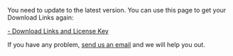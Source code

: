 You need to update to the latest version. You can use this page to get your Download Links again:

[- Download Links and License Key](https://admin.trainyourears.com/download)

If you have any problem, [send us an email](https://www.trainyourears.com/contact/) and we will help you out.

